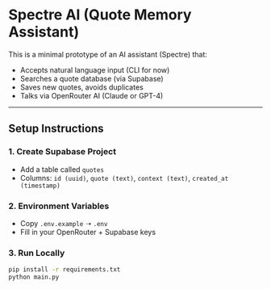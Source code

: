 # Spectre AI (Quote Memory Assistant)

This is a minimal prototype of an AI assistant (Spectre) that:
- Accepts natural language input (CLI for now)
- Searches a quote database (via Supabase)
- Saves new quotes, avoids duplicates
- Talks via OpenRouter AI (Claude or GPT-4)

---

## Setup Instructions

### 1. Create Supabase Project
- Add a table called `quotes`
- Columns: `id (uuid)`, `quote (text)`, `context (text)`, `created_at (timestamp)`

### 2. Environment Variables
- Copy `.env.example` ➝ `.env`
- Fill in your OpenRouter + Supabase keys

### 3. Run Locally

```bash
pip install -r requirements.txt
python main.py
